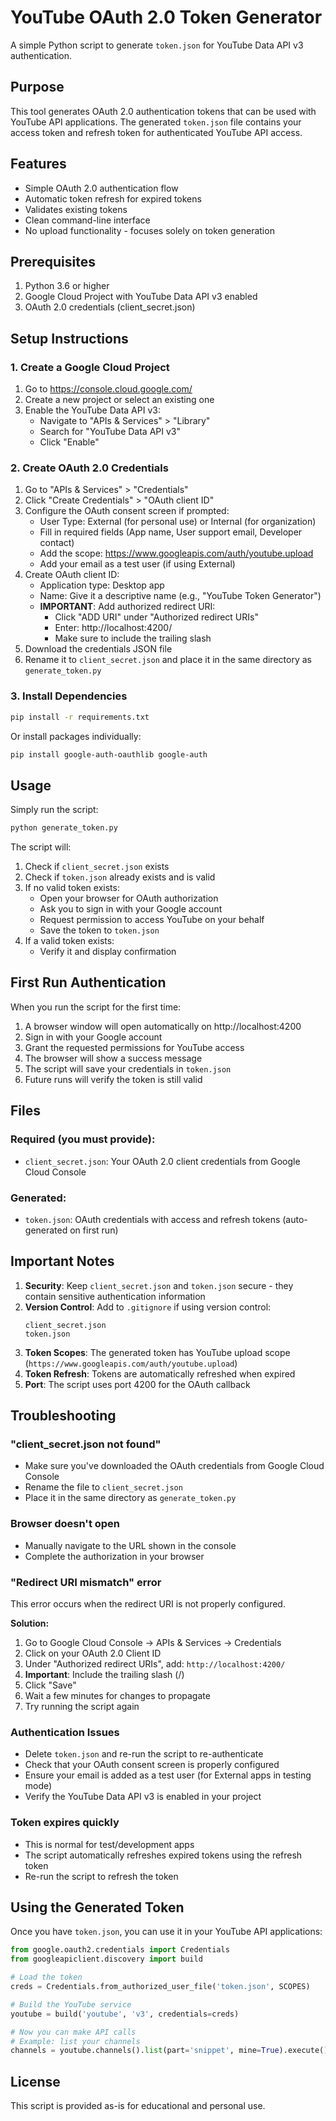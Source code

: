 # YouTube OAuth 2.0 Token Generator

A simple Python script to generate `token.json` for YouTube Data API v3 authentication.

## Purpose

This tool generates OAuth 2.0 authentication tokens that can be used with YouTube API applications. The generated `token.json` file contains your access token and refresh token for authenticated YouTube API access.

## Features

- Simple OAuth 2.0 authentication flow
- Automatic token refresh for expired tokens
- Validates existing tokens
- Clean command-line interface
- No upload functionality - focuses solely on token generation

## Prerequisites

1. Python 3.6 or higher
2. Google Cloud Project with YouTube Data API v3 enabled
3. OAuth 2.0 credentials (client_secret.json)

## Setup Instructions

### 1. Create a Google Cloud Project

1. Go to https://console.cloud.google.com/
2. Create a new project or select an existing one
3. Enable the YouTube Data API v3:
   - Navigate to "APIs & Services" > "Library"
   - Search for "YouTube Data API v3"
   - Click "Enable"

### 2. Create OAuth 2.0 Credentials

1. Go to "APIs & Services" > "Credentials"
2. Click "Create Credentials" > "OAuth client ID"
3. Configure the OAuth consent screen if prompted:
   - User Type: External (for personal use) or Internal (for organization)
   - Fill in required fields (App name, User support email, Developer contact)
   - Add the scope: https://www.googleapis.com/auth/youtube.upload
   - Add your email as a test user (if using External)
4. Create OAuth client ID:
   - Application type: Desktop app
   - Name: Give it a descriptive name (e.g., "YouTube Token Generator")
   - **IMPORTANT**: Add authorized redirect URI:
     * Click "ADD URI" under "Authorized redirect URIs"
     * Enter: http://localhost:4200/
     * Make sure to include the trailing slash
5. Download the credentials JSON file
6. Rename it to `client_secret.json` and place it in the same directory as `generate_token.py`

### 3. Install Dependencies

```bash
pip install -r requirements.txt
```

Or install packages individually:
```bash
pip install google-auth-oauthlib google-auth
```

## Usage

Simply run the script:

```bash
python generate_token.py
```

The script will:
1. Check if `client_secret.json` exists
2. Check if `token.json` already exists and is valid
3. If no valid token exists:
   - Open your browser for OAuth authorization
   - Ask you to sign in with your Google account
   - Request permission to access YouTube on your behalf
   - Save the token to `token.json`
4. If a valid token exists:
   - Verify it and display confirmation

## First Run Authentication

When you run the script for the first time:

1. A browser window will open automatically on http://localhost:4200
2. Sign in with your Google account
3. Grant the requested permissions for YouTube access
4. The browser will show a success message
5. The script will save your credentials in `token.json`
6. Future runs will verify the token is still valid

## Files

### Required (you must provide):
- `client_secret.json`: Your OAuth 2.0 client credentials from Google Cloud Console

### Generated:
- `token.json`: OAuth credentials with access and refresh tokens (auto-generated on first run)

## Important Notes

1. **Security**: Keep `client_secret.json` and `token.json` secure - they contain sensitive authentication information
2. **Version Control**: Add to `.gitignore` if using version control:
   ```
   client_secret.json
   token.json
   ```
3. **Token Scopes**: The generated token has YouTube upload scope (`https://www.googleapis.com/auth/youtube.upload`)
4. **Token Refresh**: Tokens are automatically refreshed when expired
5. **Port**: The script uses port 4200 for the OAuth callback

## Troubleshooting

### "client_secret.json not found"
- Make sure you've downloaded the OAuth credentials from Google Cloud Console
- Rename the file to `client_secret.json`
- Place it in the same directory as `generate_token.py`

### Browser doesn't open
- Manually navigate to the URL shown in the console
- Complete the authorization in your browser

### "Redirect URI mismatch" error
This error occurs when the redirect URI is not properly configured.

**Solution:**
1. Go to Google Cloud Console → APIs & Services → Credentials
2. Click on your OAuth 2.0 Client ID
3. Under "Authorized redirect URIs", add: `http://localhost:4200/`
4. **Important**: Include the trailing slash (/)
5. Click "Save"
6. Wait a few minutes for changes to propagate
7. Try running the script again

### Authentication Issues
- Delete `token.json` and re-run the script to re-authenticate
- Check that your OAuth consent screen is properly configured
- Ensure your email is added as a test user (for External apps in testing mode)
- Verify the YouTube Data API v3 is enabled in your project

### Token expires quickly
- This is normal for test/development apps
- The script automatically refreshes expired tokens using the refresh token
- Re-run the script to refresh the token

## Using the Generated Token

Once you have `token.json`, you can use it in your YouTube API applications:

```python
from google.oauth2.credentials import Credentials
from googleapiclient.discovery import build

# Load the token
creds = Credentials.from_authorized_user_file('token.json', SCOPES)

# Build the YouTube service
youtube = build('youtube', 'v3', credentials=creds)

# Now you can make API calls
# Example: list your channels
channels = youtube.channels().list(part='snippet', mine=True).execute()
```

## License

This script is provided as-is for educational and personal use.

